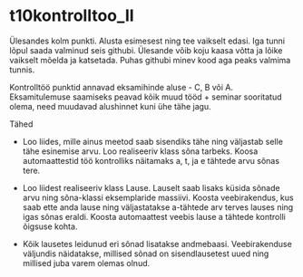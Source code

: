 # t10kontrolltoo_II

Ülesandes kolm punkti. Alusta esimesest ning tee vaikselt edasi. Iga tunni lõpul saada valminud seis githubi. Ülesande võib koju kaasa võtta ja lõike vaikselt mõelda ja katsetada. Puhas githubi minev kood aga peaks valmima tunnis.

Kontrolltöö punktid annavad eksamihinde aluse - C, B või A. Eksamitulemuse saamiseks peavad kõik muud tööd + seminar sooritatud olema, need muudavad alushinnet kuni ühe tähe jagu.

Tähed

* Loo liides, mille ainus meetod saab sisendiks tähe ning väljastab selle tähe esinemise arvu.
Loo realiseeriv klass sõna tarbeks. Koosa automaattestid töö kontrolliks näitamaks a, t, ja e tähtede arvu sõnas tere.

* Loo liidest realiseeriv klass Lause. Lauselt saab lisaks küsida sõnade arvu ning sõna-klassi eksemplaride massiivi. Koosta veebirakendus, kus saab ette anda lause ning väljastatakse a-tähtede arv terves lauses ning igas sõnas eraldi. Koosta automaattest veebis lause a tähtede kontrolli õigsuse kohta.

* Kõik lausetes leidunud eri sõnad lisatakse andmebaasi. Veebirakenduse väljundis näidatakse, millised sõnad on sisendlausetest uued ning millised juba varem olemas olnud.
